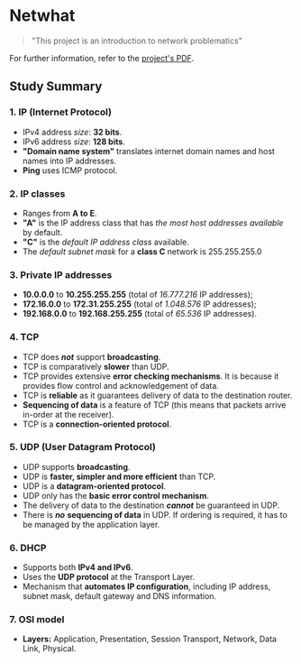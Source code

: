 # Netwhat

>"This project is an introduction to network problematics"

For further information, refer to the [project's PDF](../_PDFs/).

## Study Summary

### 1. IP (Internet Protocol)

* IPv4 address _size_: **32 bits**.
* IPv6 address _size_: **128 bits**.
* **"Domain name system"** translates internet domain names and host names into IP addresses.
* **Ping** uses ICMP protocol.

### 2. IP classes

* Ranges from **A to E**.
* **"A"** is the IP address class that has _the most host addresses available_ by default.
* **"C"** is the _default IP address class_ available.
* The _default subnet mask_ for a **class C** network is 255.255.255.0

### 3. Private IP addresses

* **10.0.0.0** to **10.255.255.255** (total of _16.777.216_ IP addresses);
* **172.16.0.0** to **172.31.255.255** (total of _1.048.576_ IP addresses);
* **192.168.0.0** to **192.168.255.255** (total of _65.536_ IP addresses).

### 4. TCP

* TCP does **_not_** support **broadcasting**.
* TCP is comparatively **slower** than UDP.
* TCP provides extensive **error checking mechanisms**. It is because it provides flow control and acknowledgement of data.
* TCP is **reliable** as it guarantees delivery of data to the destination router.
* **Sequencing of data** is a feature of TCP (this means that packets arrive in-order at the receiver).
* TCP is a **connection-oriented protocol**.


### 5. UDP (User Datagram Protocol)

* UDP supports **broadcasting**.
* UDP is **faster, simpler and more efficient** than TCP.
* UDP is a **datagram-oriented protocol**.
* UDP only has the **basic error control mechanism**.
* The delivery of data to the destination **_cannot_** be guaranteed in UDP.
* There is **_no_** **sequencing of data** in UDP. If ordering is required, it has to be managed by the application layer.

### 6. DHCP

* Supports both **IPv4 and IPv6**.
* Uses the **UDP protocol** at the Transport Layer.
* Mechanism that **automates IP configuration**, including IP address, subnet mask, default gateway and DNS information.

### 7. OSI model

* **Layers:** Application, Presentation, Session Transport, Network, Data Link, Physical.
